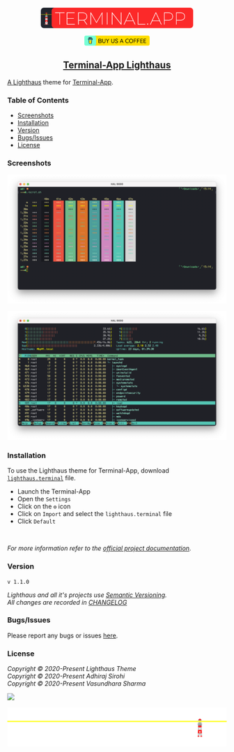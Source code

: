 <p align="center"><img src="https://raw.githubusercontent.com/lighthaus-theme/terminal-app/19bad9098cb9942dd07334535588d67ced584a8a/assets/terminal-app-badge.svg" width="350"><p>
<p align="center">
   <a href="https://www.buymeacoffee.com/asirohi"><img alt="Status" src="https://raw.githubusercontent.com/lighthaus-theme/lighthaus-theme/3cc9fd60c69da89f56721ca9048f38709b3dc878/BuyUsACoffee.svg" width="150" height="23">
</p>

<h2 align="center">Terminal-App Lighthaus</h2

A [Lighthaus](https://github.com/lighthaus-theme/lighthaus) theme for [Terminal-App](https://support.apple.com/en-in/guide/terminal/welcome/mac).


### Table of Contents
- [Screenshots](#screenshots)
- [Installation](#installation)
- [Version](#version)
- [Bugs/Issues](#bugs/issues)
- [License](#license)

### Screenshots

<p align="center"><img src="https://github.com/lighthaus-theme/terminal-app/blob/master/assets/terminal-app-01.png?raw=true"><p>

<p align="center"><img src="https://github.com/lighthaus-theme/terminal-app/blob/master/assets/terminal-app-02.png?raw=true"><p>


### Installation
To use the Lighthaus theme for Terminal-App, download [`lighthaus.terminal`](https://github.com/lighthaus-theme/terminal-app/blob/master/src/lighthaus.terminal) file. <br>
- Launch the Terminal-App
- Open the `Settings`
- Click on the `⚙` icon
- Click on `Import` and select the `lighthaus.terminal` file
- Click `Default`
</br>


_For more information refer to the [official project documentation](https://support.apple.com/en-in/guide/terminal/trml107/2.10/mac/10.15)._

### Version
```vim
v 1.1.0
```

_Lighthaus and all it's projects use [Semantic Versioning](https://semver.org/)._ <br/>
_All changes are recorded in [CHANGELOG](https://github.com/lighthaus-theme/terminal-app/blob/master/CHANGELOG.md)_

### Bugs/Issues
Please report any bugs or issues [here](https://github.com/lighthaus-theme/terminal-app/issues).

### License 

_Copyright © 2020-Present Lighthaus Theme_<br>
_Copyright © 2020-Present Adhiraj Sirohi_<br>
_Copyright © 2020-Present Vasundhara Sharma_

<p align="left"><a href="https://github.com/lighthaus-theme/terminal-app/blob/master/LICENSE"><img src="https://img.shields.io/static/v1.svg??style=flat&logo=appveyore&label=License&message=MIT&colorA=1C918A&colorB=50C16E"/></a></p>

<p align="center"><img src="https://raw.githubusercontent.com/lighthaus-theme/lighthaus/9e5cf66db03fc3e183e6cfbf7c4c04263a4f23df/ImageResources/lighthaus-border.svg"><p>
